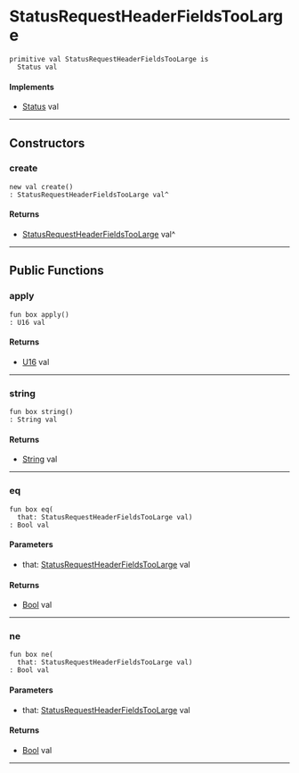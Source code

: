 # StatusRequestHeaderFieldsTooLarge

```pony
primitive val StatusRequestHeaderFieldsTooLarge is
  Status val
```

#### Implements

* [Status](net-http-Status) val

---

## Constructors

### create

```pony
new val create()
: StatusRequestHeaderFieldsTooLarge val^
```

#### Returns

* [StatusRequestHeaderFieldsTooLarge](net-http-StatusRequestHeaderFieldsTooLarge) val^

---

## Public Functions

### apply

```pony
fun box apply()
: U16 val
```

#### Returns

* [U16](builtin-U16) val

---

### string

```pony
fun box string()
: String val
```

#### Returns

* [String](builtin-String) val

---

### eq

```pony
fun box eq(
  that: StatusRequestHeaderFieldsTooLarge val)
: Bool val
```
#### Parameters

*   that: [StatusRequestHeaderFieldsTooLarge](net-http-StatusRequestHeaderFieldsTooLarge) val

#### Returns

* [Bool](builtin-Bool) val

---

### ne

```pony
fun box ne(
  that: StatusRequestHeaderFieldsTooLarge val)
: Bool val
```
#### Parameters

*   that: [StatusRequestHeaderFieldsTooLarge](net-http-StatusRequestHeaderFieldsTooLarge) val

#### Returns

* [Bool](builtin-Bool) val

---

